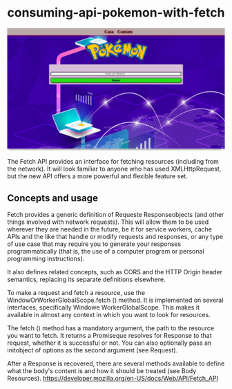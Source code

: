 # consuming-api-pokemon-with-fetch
![Exemplo de como fuciona](https://github.com/Laudier2/consumindo-api-pokemon-com-fetch/blob/master/img/gitgif.gif)

The Fetch API provides an interface for fetching resources (including from the network). It will look familiar to anyone who has used XMLHttpRequest, but the new API offers a more powerful and flexible feature set.

## Concepts and usage
 
Fetch provides a generic definition of Requeste Responseobjects (and other things involved with network requests). This will allow them to be used wherever they are needed in the future, be it for service workers, cache APIs and the like that handle or modify requests and responses, or any type of use case that may require you to generate your responses programmatically (that is, the use of a computer program or personal programming instructions).

It also defines related concepts, such as CORS and the HTTP Origin header semantics, replacing its separate definitions elsewhere.

To make a request and fetch a resource, use the WindowOrWorkerGlobalScope.fetch () method. It is implemented on several interfaces, specifically Windowe WorkerGlobalScope. This makes it available in almost any context in which you want to look for resources.

The fetch () method has a mandatory argument, the path to the resource you want to fetch. It returns a Promiseque resolves for Response to that request, whether it is successful or not. You can also optionally pass an initobject of options as the second argument (see Request).

After a Response is recovered, there are several methods available to define what the body's content is and how it should be treated (see Body Resources).
https://developer.mozilla.org/en-US/docs/Web/API/Fetch_API

